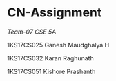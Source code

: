 # CN-Assignment

*Team-07 CSE 5A*

1KS17CS025 Ganesh Maudghalya H 

1KS17CS032 Karan Raghunath

1KS17CS051 Kishore Prashanth

